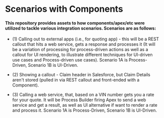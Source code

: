 # Scenarios with Components

#### This repository provides assets to how components/apex/etc were utilized to tackle various integration scenarios. Scenarios are as follows:

* (1) Calling out to external apps (i.e., for quoting app) - this will be a REST callout that hits a web service, gets a response and processes it (It will be a variation of processing for process-driven actions as well as a callout for UI rendering, to illustrate different techniques for UI-driven use cases and Process-driven use cases). Scenario 1A is Process-Driven, Scenario 1B is UI-Driven.

* (2) Showing a callout - Claim header in Salesforce, but Claim Details aren't stored (pulled in via REST callout and front-ended with a Component).

* (3) Calling a web service, that, based on a VIN number gets you a rate for your quote. It will be Process Builder firing Apex to send a web service and get a result, as well as UI alternative if want to render a rate and process it. Scenario 1A is Process-Driven, Scenario 1B is UI-Driven.
